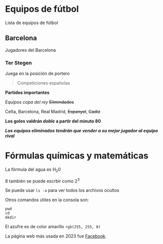 # Equipos de fútbol

Lista de equipos de fútbol

## Barcelona

Jugadores del Barcelona

### Ter Stegen

Juega en la posición de portero

> Competiciones españolas

**Partidos importantes**

*Equipos copa del rey* ~~Elimindados~~

Celta, Barcelona, Real Madrid, ~~Espanyol~~, ~~Cadiz~~

**Los goles valdrán _doble_ a partir del minuto 80**

***Los equipos eliminados tendrán que vender a su mejor jugador al equipo rival***

# Fórmulas químicas y matemáticas

La fórmula del agua es H<sub>2</sub>0

8 también se puede escrbir como 2<sup>3</sup>

Se puede usar `ls -a` para ver todos los archivos ocultos

Otros comandos útiles en la consola son:
```
pwd
cd
mkdir
```

El azufre es de color amarillo `rgb(255, 255, 0)`

La página web más usada en 2023 fue [Facebook](https://www.facebook.com/?locale=es_ES).








